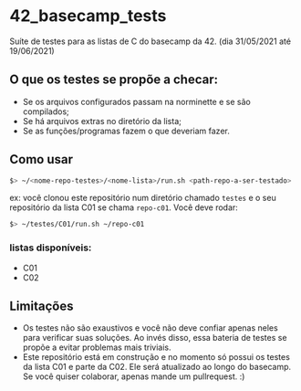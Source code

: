 # 42_basecamp_tests
Suíte de testes para as listas de C do basecamp da 42. (dia 31/05/2021 até 19/06/2021)

## O que os testes se propõe a checar:
* Se os arquivos configurados passam na norminette e se são compilados;
* Se há arquivos extras no diretório da lista;
* Se as funções/programas fazem o que deveriam fazer.

## Como usar 
```bash
$> ~/<nome-repo-testes>/<nome-lista>/run.sh <path-repo-a-ser-testado>
```

ex:
você clonou este repositório num diretório chamado `testes` e o seu repositório da lista C01 se chama `repo-c01`. Você deve rodar:
```bash
$> ~/testes/C01/run.sh ~/repo-c01
```

### listas disponíveis:
- C01
- C02

## Limitações
* Os testes não são exaustivos e você não deve confiar apenas neles para verificar suas soluções. Ao invés disso, essa bateria de testes se propõe a evitar problemas mais triviais.
* Este repositório está em construção e no momento só possui os testes da lista C01 e parte da C02. Ele será atualizado ao longo do basecamp. Se você quiser colaborar, apenas mande um pullrequest. :)
